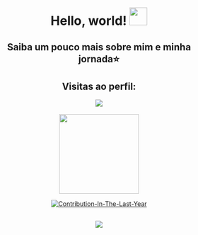 <div align="center">
  <h1> Hello, world! <img height= "40em" src='https://avataaars.io/?avatarStyle=Transparent&topType=LongHairStraight2&accessoriesType=Blank&hairColor=Brown&facialHairType=Blank&clotheType=GraphicShirt&clotheColor=Black&graphicType=SkullOutline&eyeType=Happy&eyebrowType=DefaultNatural&mouthType=Smile&skinColor=Pale' </h1>
   

  <h2> Saiba um pouco mais sobre mim e minha jornada⭐️</h2>
</div>
<div align="center">
   <h2>Visitas ao perfil:</h2>
  <img align="center" src="https://profile-counter.glitch.me/Anacrisstina1/count.svg" />
  <br> <br>
  <a href="https://github.com/Anacrisstina1">
  <img height="180em" src="https://github-readme-stats.vercel.app/api?username=Anacrisstina1&show_icons=true&theme=dracula&include_all_commits=true&count_private=true"/>
</div>
<p align="center"> 
    <img alt="Contribution-In-The-Last-Year" src="https://github-profile-summary-cards.vercel.app/api/cards/profile-details?username=AnaCrisstina1&theme=dracula"/> 
</p>
<div align="center">
    <h2>
        <img src="https://user-images.githubusercontent.com/49248449/144116426-307bc795-ce75-4690-9cb1-4a0a3a258647.png" style="max-width: 100%;">
    
</div>
